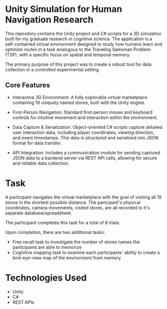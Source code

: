 # Unity Simulation for Human Navigation Research
This repository contains the Unity project and C# scripts for a 3D simulation built for my graduate research in cognitive science. The application is a self-contained virtual environment designed to study how humans learn and optimize routes in a task analogous to the Traveling Salesman Problem (TSP), with a specific focus on spatial and temporal memory.

The primary purpose of this project was to create a robust tool for data collection in a controlled experimental setting.

## Core Features
- Interactive 3D Environment: A fully explorable virtual marketplace containing 19 uniquely named stores, built with the Unity engine.

- First-Person Navigation: Standard first-person mouse and keyboard controls for intuitive movement and interaction within the environment.

- Data Capture & Serialization: Object-oriented C# scripts capture detailed user interaction data, including player coordinates, viewing direction, and event timestamps. This data is structured and serialized into JSON format for data transfer.

- API Integration: Includes a communication module for sending captured JSON data to a backend server via REST API calls, allowing for secure and reliable data collection.

# Task 
A participant navigates the virtual marketplace with the goal of visiting all 19 stores in the shortest possible distance. The partcipant's physical coordinates, camera movements, visited stores, are all recorded to it's separate database/spreadsheet. 

The participant completes this task for a total of 8 trials.

Upon completion, there are two additional tasks: 
- Free recall task to investigate the number of stores names the participants are able to memorize
- Cognitive mapping task to examine each participants' ability to create a bird-eye-view map of the environment from memory

# Technologies Used
- Unity
- C#
- REST APIs

